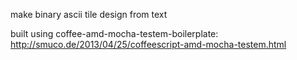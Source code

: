 make binary ascii tile design from text

built using coffee-amd-mocha-testem-boilerplate: http://smuco.de/2013/04/25/coffeescript-amd-mocha-testem.html
